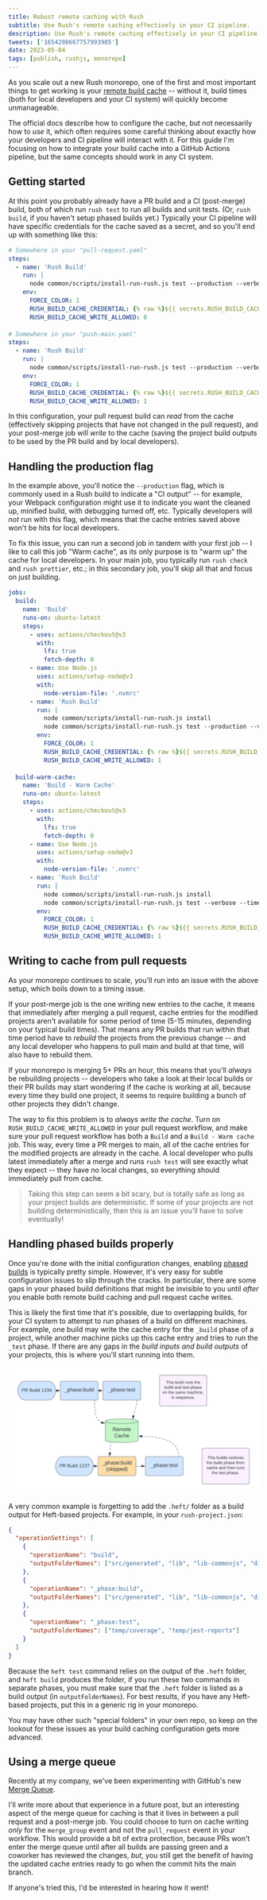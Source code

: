 ```yaml
---
title: Robust remote caching with Rush
subtitle: Use Rush's remote caching effectively in your CI pipeline.
description: Use Rush's remote caching effectively in your CI pipeline.
tweets: ['1654208667757993985']
date: 2023-05-04
tags: [publish, rushjs, monorepo]
---
```


As you scale out a new Rush monorepo, one of the first and most important things to get working is your [remote build cache](https://rushjs.io/pages/maintainer/build_cache/) -- without it, build times (both for local developers and your CI system) will quickly become unmanageable.

The official docs describe how to configure the cache, but not necessarily how to _use_ it, which often requires some careful thinking about exactly how your developers and CI pipeline will interact with it. For this guide I'm focusing on how to integrate your build cache into a GitHub Actions pipeline, but the same concepts should work in any CI system.

## Getting started

At this point you probably already have a PR build and a CI (post-merge) build, both of which run `rush test` to run all builds and unit tests. (Or, `rush build`, if you haven't setup phased builds yet.) Typically your CI pipeline will have specific credentials for the cache saved as a secret, and so you'll end up with something like this:

```yaml
# Somewhere in your "pull-request.yaml"
steps:
  - name: 'Rush Build'
    run: |
      node common/scripts/install-run-rush.js test --production --verbose --timeline
    env:
      FORCE_COLOR: 1
      RUSH_BUILD_CACHE_CREDENTIAL: {% raw %}${{ secrets.RUSH_BUILD_CACHE_TOKEN }}{% endraw %}
      RUSH_BUILD_CACHE_WRITE_ALLOWED: 0

# Somewhere in your "push-main.yaml"
steps:
  - name: 'Rush Build'
    run: |
      node common/scripts/install-run-rush.js test --production --verbose --timeline
    env:
      FORCE_COLOR: 1
      RUSH_BUILD_CACHE_CREDENTIAL: {% raw %}${{ secrets.RUSH_BUILD_CACHE_TOKEN }}{% endraw %}
      RUSH_BUILD_CACHE_WRITE_ALLOWED: 1
```

In this configuration, your pull request build can _read_ from the cache (effectively skipping projects that have not changed in the pull request), and your post-merge job will _write_ to the cache (saving the project build outputs to be used by the PR build and by local developers).

## Handling the production flag

In the example above, you'll notice the `--production` flag, which is commonly used in a Rush build to indicate a "CI output" -- for example, your Webpack configuration might use it to indicate you want the cleaned up, minified build, with debugging turned off, etc. Typically developers will _not_ run with this flag, which means that the cache entries saved above won't be hits for local developers.

To fix this issue, you can run a second job in tandem with your first job -- I like to call this job "Warm cache", as its only purpose is to "warm up" the cache for local developers. In your main job, you typically run `rush check` and `rush prettier`, etc.; in this secondary job, you'll skip all that and focus on just building.

```yaml
jobs:
  build:
    name: 'Build'
    runs-on: ubuntu-latest
    steps:
      - uses: actions/checkout@v3
        with:
          lfs: true
          fetch-depth: 0
      - name: Use Node.js
        uses: actions/setup-node@v3
        with:
          node-version-file: '.nvmrc'
      - name: 'Rush Build'
        run: |
          node common/scripts/install-run-rush.js install
          node common/scripts/install-run-rush.js test --production --verbose --timeline
        env:
          FORCE_COLOR: 1
          RUSH_BUILD_CACHE_CREDENTIAL: {% raw %}${{ secrets.RUSH_BUILD_CACHE_TOKEN }}{% endraw %}
          RUSH_BUILD_CACHE_WRITE_ALLOWED: 1

  build-warm-cache:
    name: 'Build - Warm Cache'
    runs-on: ubuntu-latest
    steps:
      - uses: actions/checkout@v3
        with:
          lfs: true
          fetch-depth: 0
      - name: Use Node.js
        uses: actions/setup-node@v3
        with:
          node-version-file: '.nvmrc'
      - name: 'Rush Build'
        run: |
          node common/scripts/install-run-rush.js install
          node common/scripts/install-run-rush.js test --verbose --timeline
        env:
          FORCE_COLOR: 1
          RUSH_BUILD_CACHE_CREDENTIAL: {% raw %}${{ secrets.RUSH_BUILD_CACHE_TOKEN }}{% endraw %}
          RUSH_BUILD_CACHE_WRITE_ALLOWED: 1
```

## Writing to cache from pull requests

As your monorepo continues to scale, you'll run into an issue with the above setup, which boils down to a timing issue.

If your post-merge job is the one writing new entries to the cache, it means that immediately after merging a pull request, cache entries for the modified projects aren't available for some period of time (5-15 minutes, depending on your typical build times). That means any PR builds that run within that time period have to _rebuild_ the projects from the previous change -- and any local developer who happens to pull main and build at that time, will also have to rebuild them.

If your monorepo is merging 5+ PRs an hour, this means that you'll _always_ be rebuilding projects -- developers who take a look at their local builds or their PR builds may start wondering if the cache is working at all, because every time they build one project, it seems to require building a bunch of other projects they didn't change.

The way to fix this problem is to _always write the cache_. Turn on `RUSH_BUILD_CACHE_WRITE_ALLOWED` in your pull request workflow, and make sure your pull request workflow has both a `Build` and a `Build - Warm cache` job. This way, every time a PR merges to main, all of the cache entries for the modified projects are already in the cache. A local developer who pulls latest immediately after a merge and runs `rush test` will see exactly what they expect -- they have no local changes, so everything should immediately pull from cache.

> Taking this step can seem a bit scary, but is totally safe as long as your project builds are deterministic. If some of your projects are not building deterministically, then this is an issue you'll have to solve eventually!

## Handling phased builds properly

Once you're done with the initial configuration changes, enabling [phased builds](https://rushjs.io/pages/maintainer/phased_builds/) is typically pretty simple. However, it's very easy for subtle configuration issues to slip through the cracks. In particular, there are some gaps in your phased build definitions that might be invisible to you until _after_ you enable both remote build caching and pull request cache writes.

This is likely the first time that it's possible, due to overlapping builds, for your CI system to attempt to run phases of a build on different machines. For example, one build may write the cache entry for the `_build` phase of a project, while another machine picks up this cache entry and tries to run the `_test` phase. If there are any gaps in the _build inputs and build outputs_ of your projects, this is where you'll start running into them.

![Overlapping PR builds](remote-cache-run.png)

A very common example is forgetting to add the `.heft/` folder as a build output for Heft-based projects. For example, in your `rush-project.json`:

```json
{
  "operationSettings": [
    {
      "operationName": "build",
      "outputFolderNames": ["src/generated", "lib", "lib-commonjs", "dist", "temp"]
    },
    {
      "operationName": "_phase:build",
      "outputFolderNames": ["src/generated", "lib", "lib-commonjs", "dist", ".heft"]
    },
    {
      "operationName": "_phase:test",
      "outputFolderNames": ["temp/coverage", "temp/jest-reports"]
    }
  ]
}
```

Because the `heft test` command relies on the output of the `.heft` folder, and `heft build` produces the folder, if you run these two commands in separate phases, you must make sure that the `.heft` folder is listed as a build output (in `outputFolderNames`). For best results, if you have any Heft-based projects, put this in a generic rig in your monorepo.

You may have other such "special folders" in your own repo, so keep on the lookout for these issues as your build caching configuration gets more advanced.

## Using a merge queue

Recently at my company, we've been experimenting with GitHub's new [Merge Queue](https://docs.github.com/en/repositories/configuring-branches-and-merges-in-your-repository/configuring-pull-request-merges/managing-a-merge-queue).

I'll write more about that experience in a future post, but an interesting aspect of the merge queue for caching is that it lives in between a pull request and a post-merge job. You could choose to turn on cache writing _only_ for the `merge_group` event and not the `pull_request` event in your workflow. This would provide a bit of extra protection, because PRs won't enter the merge queue until after all builds are passing green and a coworker has reviewed the changes, _but_, you still get the benefit of having the updated cache entries ready to go when the commit hits the main branch.

If anyone's tried this, I'd be interested in hearing how it went!
